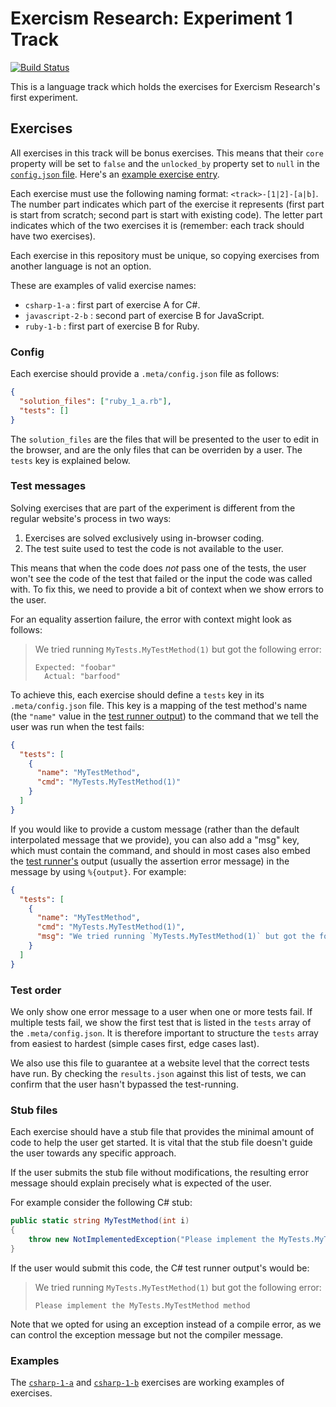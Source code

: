 # Exercism Research: Experiment 1 Track

[![Build Status](https://travis-ci.org/exercism/research_experiment_1.svg?branch=master)][travis-badge]

This is a language track which holds the exercises for Exercism Research's first experiment.

## Exercises

All exercises in this track will be bonus exercises. This means that their `core` property will be set to `false` and the `unlocked_by` property set to `null` in the [`config.json` file][config-json-file]. Here's an [example exercise entry][config-json-exercise].

Each exercise must use the following naming format: `<track>-[1|2]-[a|b]`. The number part indicates which part of the exercise it represents (first part is start from scratch; second part is start with existing code). The letter part indicates which of the two exercises it is (remember: each track should have two exercises).

Each exercise in this repository must be unique, so copying exercises from another language is not an option.

These are examples of valid exercise names:

- `csharp-1-a` : first part of exercise A for C#.
- `javascript-2-b` : second part of exercise B for JavaScript.
- `ruby-1-b` : first part of exercise B for Ruby.

### Config

Each exercise should provide a `.meta/config.json` file as follows:

```json
{
  "solution_files": ["ruby_1_a.rb"],
  "tests": []
}
```

The `solution_files` are the files that will be presented to the user to edit in the browser, and are the only files that can be overriden by a user. The `tests` key is explained below.

### Test messages

Solving exercises that are part of the experiment is different from the regular website's process in two ways:

1. Exercises are solved exclusively using in-browser coding.
1. The test suite used to test the code is not available to the user.

This means that when the code does _not_ pass one of the tests, the user won't see the code of the test that failed or the input the code was called with. To fix this, we need to provide a bit of context when we show errors to the user.

For an equality assertion failure, the error with context might look as follows:

> We tried running `MyTests.MyTestMethod(1)` but got the following error:
>
> ```
> Expected: "foobar"
>   Actual: "barfood"
> ```

To achieve this, each exercise should define a `tests` key in its `.meta/config.json` file. This key is a mapping of the test method's name (the `"name"` value in the [test runner output][test-runner-output-format]) to the command that we tell the user was run when the test fails:

```json
{
  "tests": [
    {
      "name": "MyTestMethod",
      "cmd": "MyTests.MyTestMethod(1)"
    }
  ]
}
```

If you would like to provide a custom message (rather than the default interpolated message that we provide), you can also add a "msg" key, which must contain the command, and should in most cases also embed the [test runner's][test-runner-output-format] output (usually the assertion error message) in the message by using `%{output}`. For example:

```json
{
  "tests": [
    {
      "name": "MyTestMethod",
      "cmd": "MyTests.MyTestMethod(1)",
      "msg": "We tried running `MyTests.MyTestMethod(1)` but got the following error:\n\n%{output}"
    }
  ]
}
```

### Test order

We only show one error message to a user when one or more tests fail. If multiple tests fail, we show the first test that is listed in the `tests` array of the `.meta/config.json`. It is therefore important to structure the `tests` array from easiest to hardest (simple cases first, edge cases last).

We also use this file to guarantee at a website level that the correct tests have run. By checking the `results.json` against this list of tests, we can confirm that the user hasn't bypassed the test-running.

### Stub files

Each exercise should have a stub file that provides the minimal amount of code to help the user get started. It is vital that the stub file doesn't guide the user towards any specific approach.

If the user submits the stub file without modifications, the resulting error message should explain precisely what is expected of the user.

For example consider the following C# stub:

```csharp
public static string MyTestMethod(int i)
{
    throw new NotImplementedException("Please implement the MyTests.MyTestMethod method");
}
```

If the user would submit this code, the C# test runner output's would be:

> We tried running `MyTests.MyTestMethod(1)` but got the following error:
>
> ```
> Please implement the MyTests.MyTestMethod method
> ```

Note that we opted for using an exception instead of a compile error, as we can control the exception message but not the compiler message.

### Examples

The [`csharp-1-a`][exercise-csharp-1-a] and [`csharp-1-b`][exercise-csharp-1-b] exercises are working examples of exercises.

[exercise-csharp-1-a]: https://github.com/exercism/research_experiment_1/tree/master/exercises/csharp-1-a
[exercise-csharp-1-b]: https://github.com/exercism/research_experiment_1/tree/master/exercises/csharp-1-b
[test-runner-output-format]: https://github.com/exercism/automated-tests/blob/master/docs/interface.md#output-format
[travis-badge]: https://travis-ci.org/exercism/research_experiment_1
[config-json-file]: https://github.com/exercism/research_experiment_1/blob/master/config.json
[config-json-exercise]: https://github.com/exercism/research_experiment_1/blob/master/config.json#L10
